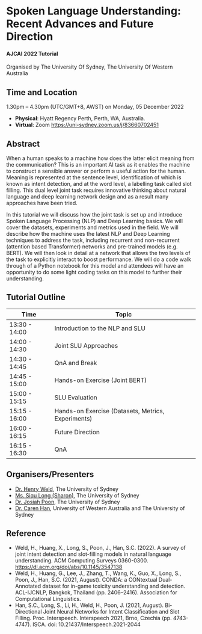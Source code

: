 # Spoken Language Understanding: Recent Advances and Future Direction
#### AJCAI 2022 Tutorial
Organised by The University Of Sydney, The University Of Western Australia


## Time and Location
1.30pm – 4.30pm (UTC/GMT+8, AWST) on Monday, 05 December 2022
- **Physical**: Hyatt Regency Perth, Perth, WA, Australia.
- **Virtual**: Zoom https://uni-sydney.zoom.us/j/83660702451

## Abstract
When a human speaks to a machine how does the latter elicit meaning from the communication? This is an important AI task as it enables the machine to construct a sensible answer or perform a useful action for the human. Meaning is represented at the sentence level, identification of which is known as intent detection, and at the word level, a labelling task called slot filling. This dual level joint task requires innovative thinking about natural language and deep learning network design and as a result many approaches have been tried. 

In this tutorial we will discuss how the joint task is set up and introduce Spoken Language Processing (NLP) and Deep Learning basics. We will cover the datasets, experiments and metrics used in the field. We will describe how the machine uses the latest NLP and Deep Learning techniques to address the task, including recurrent and non-recurrent (attention based Transformer) networks and pre-trained models (e.g. BERT). We will then look in detail at a network that allows the two levels of the task to explicitly interact to boost performance. We will do a code walk through of a Python notebook for this model and attendees will have an opportunity to do some light coding tasks on this model to further their understanding.

## Tutorial Outline

| Time | Topic |
| --- | --- |
| 13:30 - 14:00 | Introduction to the NLP and SLU |
| 14:00 - 14:30 | Joint SLU Approaches |
| 14:30 - 14:45 | QnA and Break |
| 14:45 - 15:00 | Hands-on Exercise (Joint BERT) |
| 15:00 - 15:15 | SLU Evaluation |
| 15:15 - 16:00 | Hands-on Exercise (Datasets, Metrics, Experiments) |
| 16:00 - 16:15 | Future Direction |
| 16:15 - 16:30 | QnA |


## Organisers/Presenters
- [Dr. Henry Weld](https://www.linkedin.com/in/henry-weld-3bb53415/), The University of Sydney
- [Ms. Siqu Long (Sharon)](https://docs.google.com/document/d/1PcFIoA73asZdEAvLlqLMGO7-4PXPrsz0/edit?usp=sharing&ouid=103420707809014823273&rtpof=true&sd=true), The University of Sydney
- [Dr. Josiah Poon](https://www.sydney.edu.au/engineering/about/our-people/academic-staff/josiah-poon.html), The University of Sydney
- [Dr. Caren Han](https://drcarenhan.github.io/), University of Western Australia and The University of Sydney

## Reference
- Weld, H., Huang, X., Long, S., Poon, J., Han, S.C. (2022). A survey of joint intent detection and slot-filling models in natural language understanding. ACM Computing Surveys 0360-0300. https://dl.acm.org/doi/abs/10.1145/3547138
- Weld, H., Huang, G., Lee, J., Zhang, T., Wang, K., Guo, X., Long, S., Poon, J., Han, S.C. (2021, August). CONDA: a CONtextual Dual-Annotated dataset for in-game toxicity understanding and detection. ACL-IJCNLP, Bangkok, Thailand (pp. 2406–2416). Association for Computational Linguistics.
- Han, S.C., Long, S., Li, H., Weld, H., Poon, J. (2021, August). Bi-Directional Joint Neural Networks for Intent Classification and Slot Filling. Proc. Interspeech. Interspeech 2021, Brno, Czechia (pp. 4743-4747). ISCA. doi: 10.21437/Interspeech.2021-2044
